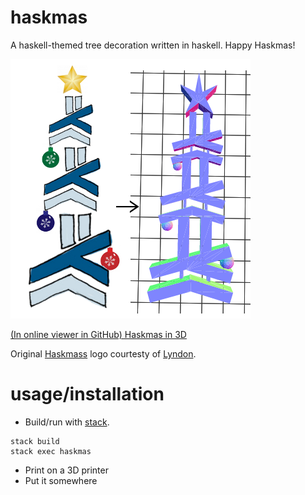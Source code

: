 haskmas
==

A haskell-themed tree decoration written in haskell. Happy Haskmas!

![Haskmas in 2D and 3D](haskmas_both.png)

[(In online viewer in GitHub) Haskmas in 3D](https://github.com/silky/haskmas/blob/master/haskmas.stl)

Original [Haskmass](http://www.meetup.com/Melbourne-Haskell-Users-Group/events/222203592/)
logo courtesty of [Lyndon](https://github.com/sordina).


usage/installation
==

- Build/run with [stack](https://github.com/commercialhaskell/stack).

````
stack build
stack exec haskmas
````

- Print on a 3D printer
- Put it somewhere
